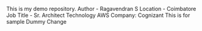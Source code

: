 This is my demo repository.
Author - Ragavendran S
Location - Coimbatore
Job Title - Sr. Architect Technology AWS
Company: Cognizant
This is for sample
Dummy Change
